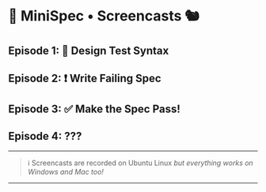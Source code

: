 # 🎥 MiniSpec • Screencasts 🐿️

## Episode 1: 🧐 Design Test Syntax

## Episode 2: ❗ Write Failing Spec

## Episode 3: ✅ Make the Spec Pass! 

## Episode 4: ???

---

> ℹ️ Screencasts are recorded on Ubuntu Linux _but everything works on Windows and Mac too!_

---
